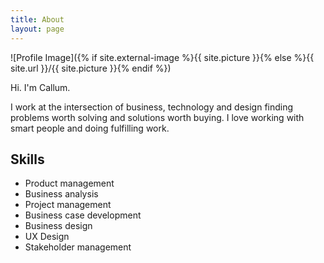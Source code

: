 ```yaml
---
title: About
layout: page
---
```

![Profile Image]({% if site.external-image %}{{ site.picture }}{% else %}{{ site.url }}/{{ site.picture }}{% endif %})

<p>Hi. I'm Callum.</p>

<p>I work at the intersection of business, technology and design finding problems worth solving and solutions worth buying. I love working with smart people and doing fulfilling work.</p>

<h2>Skills</h2>

<ul class="skill-list">
	<li>Product management</li>
	<li>Business analysis</li>
	<li>Project management</li>
	<li>Business case development</li>
	<li>Business design</li>
	<li>UX Design</li>
	<li>Stakeholder management</li>
</ul>
